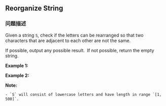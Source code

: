 ## Reorganize String  
### 问题描述
Given a string `S`, check if the letters can be rearranged so that two characters that are adjacent to each other are not the same.

If possible, output any possible result.&nbsp; If not possible, return the empty string.

**Example 1:**

**Example 2:**

**Note:**

	- `S` will consist of lowercase letters and have length in range `[1, 500]`.

&nbsp;
